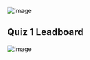 ![image](https://github.com/user-attachments/assets/1b8f52f3-b501-4f7b-94e7-051a5c77e1b9)

## Quiz 1 Leadboard

![image](https://github.com/user-attachments/assets/377f809d-246b-45c3-82e7-1f038d9ce2d6)
